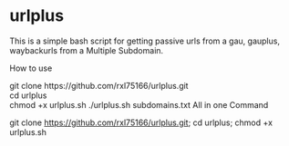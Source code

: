 # urlplus

This is a simple bash script for getting passive urls from a gau, gauplus, waybackurls from a Multiple Subdomain.

How to use
<div>git clone https://github.com/rxl75166/urlplus.git<div>
<div>cd urlplus<div>
chmod +x urlplus.sh
./urlplus.sh subdomains.txt
All in one Command

git clone https://github.com/rxl75166/urlplus.git; cd urlplus; chmod +x urlplus.sh 
